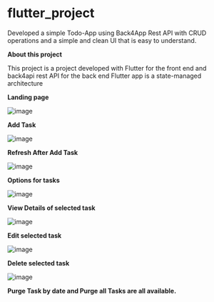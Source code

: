 # flutter_project

Developed a simple Todo-App using Back4App Rest API with CRUD operations and a simple and clean UI that is easy to understand.

**About this project**

This project is a project developed with Flutter for the front end and back4api rest API for the back end
Flutter app is a state-managed architecture

**Landing page**

![image](https://github.com/sailaku83/todoApp/assets/126805311/72b325c1-9bfe-4d78-854c-e4be95b0b44d)

**Add Task**

![image](https://github.com/sailaku83/todoApp/assets/126805311/4a6aefbb-d65b-44b9-8faf-fd21aecd4e3e)

**Refresh After Add Task**

![image](https://github.com/sailaku83/todoApp/assets/126805311/7144e6e3-798c-408e-a48b-477d26774d18)

**Options for tasks**

![image](https://github.com/sailaku83/todoApp/assets/126805311/e4db0c72-cf92-4a0d-9a76-5cd7eaf7f164)

**View Details of selected task**

![image](https://github.com/sailaku83/todoApp/assets/126805311/158c8db7-f879-44ea-b49b-a07f649667f3)

**Edit selected task**

![image](https://github.com/sailaku83/todoApp/assets/126805311/21fd7747-d39f-4f79-8dcf-885c760bd32d)

**Delete selected task**

![image](https://github.com/sailaku83/todoApp/assets/126805311/5ac80c9a-6497-4f6e-ba56-06d8e3b6eb4b)

**Purge Task by date and Purge all Tasks are all available.**




